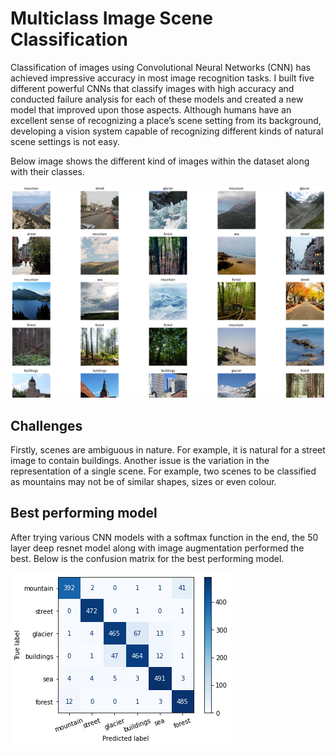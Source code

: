 
# Multiclass Image Scene Classification   

Classification of images using Convolutional Neural Networks (CNN) has achieved impressive accuracy in most image recognition tasks. 
I built five different powerful CNNs that classify images with high accuracy and conducted failure analysis for each of these models and created a new model that improved upon those aspects.
Although humans have an excellent sense of recognizing a place’s scene setting from its background, developing a vision system capable of recognizing different kinds of natural scene settings is not easy.

Below image shows the different kind of images within the dataset along with their classes.

![Scenes](https://github.com/pranjal-dave/Scene-Classification/blob/main/Scenes.png)

## Challenges

Firstly, scenes are ambiguous in nature. For example, it is natural for a street image to contain buildings.
Another issue is the variation in the representation of a single scene. 
For example, two scenes to be classified as mountains may not be of similar shapes, sizes or even colour. 

## Best performing model

After trying various CNN models with a softmax function in the end, the 50 layer deep resnet model 
along with image augmentation performed the best. Below is the confusion matrix for the best performing model.

![Confusion Matrix](https://github.com/pranjal-dave/Scene-Classification/blob/main/Confusion%20matrix.png)